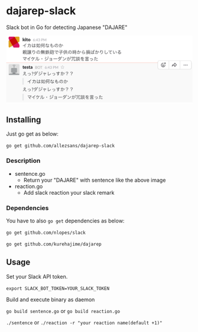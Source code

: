 # dajarep-slack
Slack bot in Go for detecting Japanese "DAJARE"

![image](https://github.com/allezsans/dajarep-slack/blob/image/image01.png)

## Installing
Just go get as below:

`go get github.com/allezsans/dajarep-slack`

### Description
- sentence.go
  - Return your "DAJARE" with sentence like the above image
- reaction.go
  - Add slack reaction your slack remark

### Dependencies
You have to also `go get` dependencies as below:

`go get github.com/nlopes/slack`

`go get github.com/kurehajime/dajarep`

## Usage
Set your Slack API token.

`export SLACK_BOT_TOKEN=YOUR_SLACK_TOKEN`

Build and execute binary as daemon

`go build sentence.go` or `go build reaction.go`

`./sentence` or `./reaction -r "your reaction name(default +1)"`
